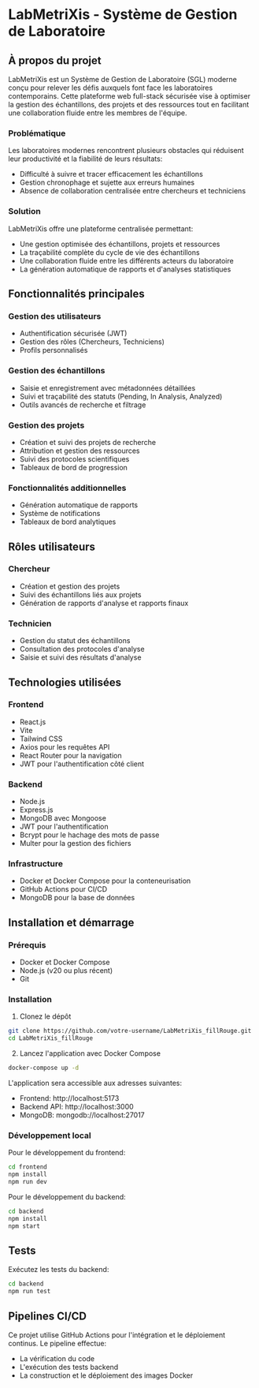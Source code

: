 # LabMetriXis - Système de Gestion de Laboratoire

## À propos du projet

LabMetriXis est un Système de Gestion de Laboratoire (SGL) moderne conçu pour relever les défis auxquels font face les laboratoires contemporains. Cette plateforme web full-stack sécurisée vise à optimiser la gestion des échantillons, des projets et des ressources tout en facilitant une collaboration fluide entre les membres de l'équipe.

### Problématique

Les laboratoires modernes rencontrent plusieurs obstacles qui réduisent leur productivité et la fiabilité de leurs résultats:
- Difficulté à suivre et tracer efficacement les échantillons
- Gestion chronophage et sujette aux erreurs humaines
- Absence de collaboration centralisée entre chercheurs et techniciens

### Solution

LabMetriXis offre une plateforme centralisée permettant:
- Une gestion optimisée des échantillons, projets et ressources
- La traçabilité complète du cycle de vie des échantillons
- Une collaboration fluide entre les différents acteurs du laboratoire
- La génération automatique de rapports et d'analyses statistiques

## Fonctionnalités principales

### Gestion des utilisateurs
- Authentification sécurisée (JWT)
- Gestion des rôles (Chercheurs, Techniciens)
- Profils personnalisés

### Gestion des échantillons
- Saisie et enregistrement avec métadonnées détaillées
- Suivi et traçabilité des statuts (Pending, In Analysis, Analyzed)
- Outils avancés de recherche et filtrage

### Gestion des projets
- Création et suivi des projets de recherche
- Attribution et gestion des ressources
- Suivi des protocoles scientifiques
- Tableaux de bord de progression

### Fonctionnalités additionnelles
- Génération automatique de rapports
- Système de notifications
- Tableaux de bord analytiques

## Rôles utilisateurs

### Chercheur
- Création et gestion des projets
- Suivi des échantillons liés aux projets
- Génération de rapports d'analyse et rapports finaux

### Technicien
- Gestion du statut des échantillons
- Consultation des protocoles d'analyse
- Saisie et suivi des résultats d'analyse

## Technologies utilisées

### Frontend
- React.js
- Vite
- Tailwind CSS
- Axios pour les requêtes API
- React Router pour la navigation
- JWT pour l'authentification côté client

### Backend
- Node.js
- Express.js
- MongoDB avec Mongoose
- JWT pour l'authentification
- Bcrypt pour le hachage des mots de passe
- Multer pour la gestion des fichiers

### Infrastructure
- Docker et Docker Compose pour la conteneurisation
- GitHub Actions pour CI/CD
- MongoDB pour la base de données

## Installation et démarrage

### Prérequis
- Docker et Docker Compose
- Node.js (v20 ou plus récent)
- Git

### Installation

1. Clonez le dépôt
```bash
git clone https://github.com/votre-username/LabMetriXis_fillRouge.git
cd LabMetriXis_fillRouge
```

2. Lancez l'application avec Docker Compose
```bash
docker-compose up -d
```

L'application sera accessible aux adresses suivantes:
- Frontend: http://localhost:5173
- Backend API: http://localhost:3000
- MongoDB: mongodb://localhost:27017

### Développement local

Pour le développement du frontend:
```bash
cd frontend
npm install
npm run dev
```

Pour le développement du backend:
```bash
cd backend
npm install
npm start
```

## Tests

Exécutez les tests du backend:
```bash
cd backend
npm run test
```

## Pipelines CI/CD

Ce projet utilise GitHub Actions pour l'intégration et le déploiement continus. Le pipeline effectue:
- La vérification du code
- L'exécution des tests backend
- La construction et le déploiement des images Docker
